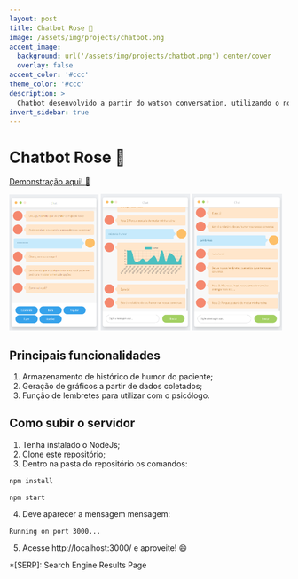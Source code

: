 ```yaml
---
layout: post
title: Chatbot Rose 🤖
image: /assets/img/projects/chatbot.png
accent_image: 
  background: url('/assets/img/projects/chatbot.png') center/cover
  overlay: false
accent_color: '#ccc'
theme_color: '#ccc'
description: >
  Chatbot desenvolvido a partir do watson conversation, utilizando o node para comunicação com o serviço e interface com o usuário.
invert_sidebar: true
---
```


# Chatbot Rose 🤖

[Demonstração aqui! :speech_balloon:](https://chatbot-rose.herokuapp.com/)

<p>
<img src="https://raw.githubusercontent.com/luigihenrick/chatbot-rose/master/public/images/login.png" width="32%">
<img src="https://raw.githubusercontent.com/luigihenrick/chatbot-rose/master/public/images/relatorio.png" width="32%">
<img src="https://raw.githubusercontent.com/luigihenrick/chatbot-rose/master/public/images/lembretes.png" width="32%">
</p>

## Principais funcionalidades

1. Armazenamento de histórico de humor do paciente;
2. Geração de gráficos a partir de dados coletados;
3. Função de lembretes para utilizar com o psicólogo. 

## Como subir o servidor

1. Tenha instalado o NodeJs;
2. Clone este repositório;
3. Dentro na pasta do repositório os comandos: 

```
npm install
```
```
npm start
```


4. Deve aparecer a mensagem mensagem:

```
Running on port 3000...
```

5. Acesse http://localhost:3000/ e aproveite! :smile:


*[SERP]: Search Engine Results Page
